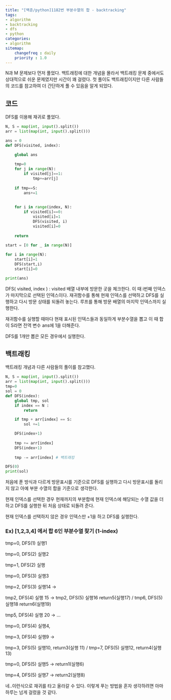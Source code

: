 ```yaml
---
title: "[백준/python]1182번 부분수열의 합 - backtracking"
tags:
- algorithm
- backtracking
- dfs
- python
categories:
- algorithm
sitemap:
    changefreq : daily
    priority : 1.0
---
```


N과 M 문제보다 먼저 풀었다. 백트래킹에 대한 개념을 몰라서 백트래킹 문제 중에서도 상대적으로 쉬운 문제였지만 시간이 꽤 걸렸다. 첫 풀이도 백트래킹이지만 다른 사람들의 코드를 참고하여 더 간단하게 풀 수 있음을 알게 되었다.
## 코드

DFS를 이용해 재귀로 풀었다.

```python
N, S = map(int, input().split())
arr = list(map(int, input().split()))

ans = 0
def DFS(visited, index):    

    global ans
    
    tmp=0
    for j in range(N):
        if visited[j]==1:
            tmp+=arr[j]
    
    if tmp==S:
        ans+=1
    
    
    for i in range(index, N):
        if visited[i]==0:
            visited[i]=1
            DFS(visited, i)
            visited[i]=0
            
    return
    
start = [0 for _ in range(N)]

for i in range(N):
    start[i]=1
    DFS(start,i) 
    start[i]=0

print(ans)
```

DFS( visited, index ) : visited 배열 내부에 방문한 곳을 체크한다. 이 때 i번째 인덱스가 마지막으로 선택된 인덱스이다. 재귀함수를 통해 현재 인덱스를 선택하고 DFS를 실행하고 다시 방문 상태를 되돌려 놓는다. 루프를 통해 방문 배열의 마지막 인덱스까지 실행한다. 

재귀함수를 실행할 때마다 현재 표시된 인덱스들과 동일하게 부분수열을 뽑고 이 때 합이 S라면 전역 변수 ans에 1을 더해준다. 

DFS를 1개만 뽑은 모든 경우에서 실행한다. 

## 백트래킹

백트래킹 개념과 다른 사람들의 풀이를 참고했다.

```python
N, S = map(int, input().split())
arr = list(map(int, input().split()))
tmp=0
sol = 0
def DFS(index):
    global tmp, sol
    if index == N :
        return

    if tmp + arr[index] == S:
        sol +=1

    DFS(index+1)
    
    tmp += arr[index]
    DFS(index+1)
    
    tmp -= arr[index] # 백트래킹

DFS(0)
print(sol)
```

처음에 푼 방식과 다르게 방문표시를 기준으로 DFS를 실행하고 다시 방문표시를 돌리지 않고 아예 부분 수열의 합을 기준으로 생각한다. 

현재 인덱스를 선택한 경우 현재까지의 부분합에 현재 인덱스에 해당되는 수열 값을 더하고 DFS를 실행한 뒤 처음 상태로 되돌려 준다.

현재 인덱스를 선택하지 않은 경우 인덱스만 +1을 하고 DFS를 실행한다.

### Ex) [1,2,3,4] 에서 합 6인 부분수열 찾기 (1-index)

tmp=0, DFS(1) 실행1

tmp=0, DFS(2) 실행2

tmp=1, DFS(2) 실행

tmp=0, DFS(3) 실행3

tmp=2, DFS(3) 실행14 → 

tmp2, DFS(4) 실행 15 → tmp2, DFS(5) 실행16 return5(실행17) / tmp6, DFS(5) 실행18 return6(실행19) 

 tmp5, DFS(4) 실행 20 → ...

tmp=0, DFS(4) 실행4, 

tmp=3, DFS(4) 실행9 → 

tmp=3, DFS(5) 실행10, return3(실행 11) / tmp=7, DFS(5) 실행12, return4(실행13)

tmp=0, DFS(5) 실행5 → return1(실행6)

tmp=4, DFS(5) 실행7 → return2(실행8)

네..이런식으로 재귀를 타고 올라갈 수 있다. 이렇게 푸는 방법을 혼자 생각하려면 아마 하루는 넘게 걸렸을 것 같다.
